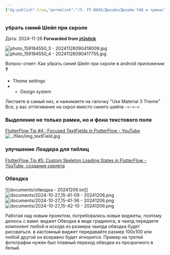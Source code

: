 ```yaml
---
{"dg-publish":true,"permalink":"/5. FF-BASE/Дизайн/Дизайн FAQ и трюки/","tags":["telegram"],"created":"2024-11-30T23:09:05.026-03:00","updated":"2024-12-06T09:15:00.568-03:00"}
---
```


### убрать синий Шейп при скроле
Дата:  2024-11-26
**Forwarded from [jrUstick](https://t.me/jrustick)**

![photo_159194550_3 - 20241126090418009.jpg](/img/user/Telegram/photos/photo_159194550_3%20-%2020241126090418009.jpg)
![photo_159194550_4 - 20241126090417755.jpg](/img/user/Telegram/photos/photo_159194550_4%20-%2020241126090417755.jpg)

Вопрос-ответ: 
Как убрать синий Шейп при скроле в android приложении ❓

- Theme settings 
- - Design system 

Листаете в самый низ, и нажимаете на галочку "Use Material 3 Theme" 
Все, у вас оттягивание на скрол вместо синего шейпа
-=-=-=



### Выделение не только рамки, но и фона текстового поля
[FlutterFlow Tip #4 : Focused TextFields in FlutterFlow - YouTube](https://www.youtube.com/watch?v=1kajWNgw2vQ)
![../files/img_textField.jpg](/img/user/5.%20FF-BASE/files/img_textField.jpg)


### улучшение Лоадера для таблиц
[FlutterFlow Tip #5: Custom Skeleton Loading States in FlutterFlow - YouTube, создание скелета](https://www.youtube.com/watch?v=FmbogF7TzIs)

### Обводка

![[documents/обводка - 20241206.txt]]
![documents/2024-10-27_15-41-09 - 20241206.png](/img/user/Telegram/documents/2024-10-27_15-41-09%20-%2020241206.png)
![documents/2024-10-27_15-41-36 - 20241206.png](/img/user/Telegram/documents/2024-10-27_15-41-36%20-%2020241206.png)
![documents/2024-10-27_15-42-10 - 20241206.png](/img/user/Telegram/documents/2024-10-27_15-42-10%20-%2020241206.png)

Работая над новым проектом, потребовались новые виджеты, поэтому делюсь с вами: виджет Обводка в виде градиента, в чаилд передаете компонент любой и исходя из размера чаилда обводка будет рисоваться. в кастомный виджет передавайте размер 100х100 или любой другой он всеравно будет игнорится. Пример на третей фотографии нужен был плавный переход обводки из прозрачного в белый.

